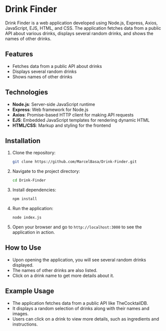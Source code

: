 # Drink Finder

Drink Finder is a web application developed using Node.js, Express, Axios, JavaScript, EJS, HTML, and CSS. The application fetches data from a public API about various drinks, displays several random drinks, and shows the names of other drinks.

## Features
- Fetches data from a public API about drinks
- Displays several random drinks
- Shows names of other drinks

## Technologies
- **Node.js**: Server-side JavaScript runtime
- **Express**: Web framework for Node.js
- **Axios**: Promise-based HTTP client for making API requests
- **EJS**: Embedded JavaScript templates for rendering dynamic HTML
- **HTML/CSS**: Markup and styling for the frontend

## Installation
1. Clone the repository:
    ```sh
    git clone https://github.com/MarcelBasa/Drink-Finder.git
    ```
2. Navigate to the project directory:
    ```sh
    cd Drink-Finder
    ```
3. Install dependencies:
    ```sh
    npm install
    ```
4. Run the application:
    ```sh
    node index.js
    ```
5. Open your browser and go to `http://localhost:3000` to see the application in action.

## How to Use
- Upon opening the application, you will see several random drinks displayed.
- The names of other drinks are also listed.
- Click on a drink name to get more details about it.

## Example Usage
- The application fetches data from a public API like TheCocktailDB.
- It displays a random selection of drinks along with their names and images.
- Users can click on a drink to view more details, such as ingredients and instructions.

